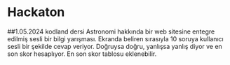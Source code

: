 # Hackaton
##1.05.2024 kodland dersi
Astronomi hakkında bir web sitesine entegre edilmiş sesli bir bilgi yarışması. Ekranda beliren sırasıyla 10 soruya kullanıcı sesli bir şekilde cevap veriyor. Doğruysa doğru, yanlışsa yanlış diyor ve en son skor hesaplıyor. En son skor tablosu eklenebilir.
